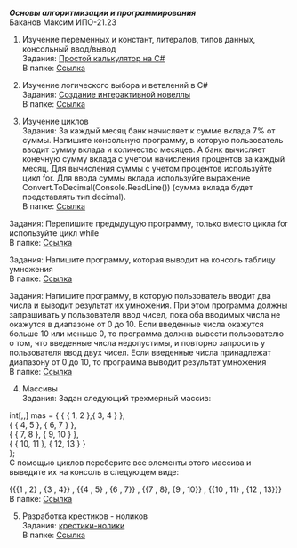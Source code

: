 ***Основы алгоритмизации и программирования***  
Баканов Максим ИПО-21.23

1. Изучение переменных и констант, литералов, типов данных, консольный ввод/вывод  
Задания: [Простой калькулятор на С#](https://docs.google.com/document/d/1ZnGoLewGhzjDnHyhAIqKXlh8Bbdz8S4hNgxuybi1f8Y/edit?tab=t.0)  
В папке: [Ссылка](https://github.com/larenzo1/dz/blob/main/%D0%BA%D0%B0%D0%BB%D1%8C%D0%BA%D1%83%D0%BB%D1%8F%D1%82%D0%BE%D1%80.cs)

2. Изучение логического выбора и ветвлений в C#  
Задания: [Создание интерактивной новеллы](https://docs.google.com/document/d/1B7s7u-bkZdoRrABVP6Q-wO1j9MXQ44kf3IUAnwfKiRc/edit?tab=t.0)  
В папке: [Ссылка](https://github.com/larenzo1/dz/blob/main/%D0%9D%D0%BE%D0%B2%D0%B5%D0%BB%D0%BB%D0%B0.cs)  

3. Изучение циклов  
Задания: За каждый месяц банк начисляет к сумме вклада 7% от суммы. Напишите консольную программу, в которую пользователь вводит сумму вклада и количество месяцев. А банк вычисляет конечную сумму вклада с учетом начисления процентов за каждый месяц.
Для вычисления суммы с учетом процентов используйте цикл for. Для ввода суммы вклада используйте выражение Convert.ToDecimal(Console.ReadLine()) (сумма вклада будет представлять тип decimal).  
В папке: [Ссылка](https://github.com/larenzo1/dz/blob/main/%D1%83%D0%BF%D1%80%201.cs)

Задания: Перепишите предыдущую программу, только вместо цикла for используйте цикл while  
В папке: [Ссылка](https://github.com/larenzo1/dz/blob/main/%D1%83%D0%BF%D1%80%202.cs)  

Задания: Напишите программу, которая выводит на консоль таблицу умножения  
В папке: [Ссылка](https://github.com/larenzo1/dz/blob/main/%D1%83%D0%BF%D1%80%203.cs)   

Задания: Напишите программу, в которую пользователь вводит два числа и выводит результат их умножения. При этом программа должны запрашивать у пользователя ввод чисел, пока оба вводимых числа не окажутся в диапазоне от 0 до 10. Если введенные числа окажутся больше 10 или меньше 0, то программа должна вывести пользователю о том, что введенные числа недопустимы, и повторно запросить у пользователя ввод двух чисел. Если введенные числа принадлежат диапазону от 0 до 10, то программа выводит результат умножения  
В папке: [Ссылка](https://github.com/larenzo1/dz/blob/main/%D1%83%D0%BF%D1%80%204.cs)  

4. Массивы  
Задания: Задан следующий трехмерный массив:  

int[,,] mas = { { { 1, 2 },{ 3, 4 } },   
                { { 4, 5 }, { 6, 7 } },   
                { { 7, 8 }, { 9, 10 } },   
                { { 10, 11 }, { 12, 13 } }  
              };  
С помощью циклов переберите все элементы этого массива и выведите их на консоль в следующем виде:  

{{{1 , 2} , {3 , 4}} , {{4 , 5} , {6 , 7}} , {{7 , 8}, {9 , 10}} , {{10 , 11} , {12 , 13}}}  
В папке: [Ссылка](https://github.com/larenzo1/dz/blob/main/massiv.cs)  

5. Разработка крестиков - ноликов  
Задания: [крестики-нолики](https://docs.google.com/document/d/1ZIAYAtlOmOV9cQUhRFf85_ZYWZTeS6S5DV3xMjLASl4/edit?tab=t.0)  
В папке: [Ссылка](https://github.com/larenzo1/dz/blob/main/%D0%BA%D1%80%D0%B5%D1%81%D1%82%D0%B8%D0%BA%D0%B8%20%D0%BD%D0%BE%D0%BB%D0%B8%D0%BA%D0%B8.cs)

